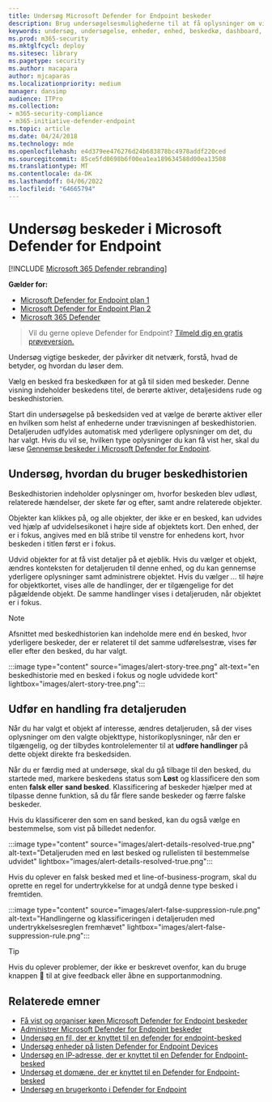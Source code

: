```yaml
---
title: Undersøg Microsoft Defender for Endpoint beskeder
description: Brug undersøgelsesmulighederne til at få oplysninger om vigtige beskeder, der påvirker dit netværk, hvad de betyder, og hvordan du løser dem.
keywords: undersøg, undersøgelse, enheder, enhed, beskedkø, dashboard, IP-adresse, fil, indsende, indsendelser, detaljeret analyse, tidslinje, søgning, domæne, URL-adresse, IP
ms.prod: m365-security
ms.mktglfcycl: deploy
ms.sitesec: library
ms.pagetype: security
ms.author: macapara
author: mjcaparas
ms.localizationpriority: medium
manager: dansimp
audience: ITPro
ms.collection:
- m365-security-compliance
- m365-initiative-defender-endpoint
ms.topic: article
ms.date: 04/24/2018
ms.technology: mde
ms.openlocfilehash: e4d379ee476276d24b683878bc4978addf220ced
ms.sourcegitcommit: 85ce5fd0698b6f00ea1ea189634588d00ea13508
ms.translationtype: MT
ms.contentlocale: da-DK
ms.lasthandoff: 04/06/2022
ms.locfileid: "64665794"
---
```

# <a name="investigate-alerts-in-microsoft-defender-for-endpoint"></a>Undersøg beskeder i Microsoft Defender for Endpoint

[!INCLUDE [Microsoft 365 Defender rebranding](../../includes/microsoft-defender.md)]

**Gælder for:**
- [Microsoft Defender for Endpoint plan 1](https://go.microsoft.com/fwlink/p/?linkid=2154037)
- [Microsoft Defender for Endpoint Plan 2](https://go.microsoft.com/fwlink/p/?linkid=2154037)
- [Microsoft 365 Defender](https://go.microsoft.com/fwlink/?linkid=2118804)

> Vil du gerne opleve Defender for Endpoint? [Tilmeld dig en gratis prøveversion.](https://signup.microsoft.com/create-account/signup?products=7f379fee-c4f9-4278-b0a1-e4c8c2fcdf7e&ru=https://aka.ms/MDEp2OpenTrial?ocid=docs-wdatp-investigatealerts-abovefoldlink)

Undersøg vigtige beskeder, der påvirker dit netværk, forstå, hvad de betyder, og hvordan du løser dem.

Vælg en besked fra beskedkøen for at gå til siden med beskeder. Denne visning indeholder beskedens titel, de berørte aktiver, detaljesidens rude og beskedhistorien.

Start din undersøgelse på beskedsiden ved at vælge de berørte aktiver eller en hvilken som helst af enhederne under trævisningen af beskedhistorien. Detaljeruden udfyldes automatisk med yderligere oplysninger om det, du har valgt. Hvis du vil se, hvilken type oplysninger du kan få vist her, skal du læse [Gennemse beskeder i Microsoft Defender for Endpoint](/microsoft-365/security/defender-endpoint/review-alerts).

## <a name="investigate-using-the-alert-story"></a>Undersøg, hvordan du bruger beskedhistorien

Beskedhistorien indeholder oplysninger om, hvorfor beskeden blev udløst, relaterede hændelser, der skete før og efter, samt andre relaterede objekter.

Objekter kan klikkes på, og alle objekter, der ikke er en besked, kan udvides ved hjælp af udvidelsesikonet i højre side af objektets kort. Den enhed, der er i fokus, angives med en blå stribe til venstre for enhedens kort, hvor beskeden i titlen først er i fokus.

Udvid objekter for at få vist detaljer på et øjeblik. Hvis du vælger et objekt, ændres konteksten for detaljeruden til denne enhed, og du kan gennemse yderligere oplysninger samt administrere objektet. Hvis du vælger *...* til højre for objektkortet, vises alle de handlinger, der er tilgængelige for det pågældende objekt. De samme handlinger vises i detaljeruden, når objektet er i fokus.

> [!NOTE]
> Afsnittet med beskedhistorien kan indeholde mere end én besked, hvor yderligere beskeder, der er relateret til det samme udførelsestræ, vises før eller efter den besked, du har valgt.

:::image type="content" source="images/alert-story-tree.png" alt-text="en beskedhistorie med en besked i fokus og nogle udvidede kort" lightbox="images/alert-story-tree.png":::

## <a name="take-action-from-the-details-pane"></a>Udfør en handling fra detaljeruden

Når du har valgt et objekt af interesse, ændres detaljeruden, så der vises oplysninger om den valgte objekttype, historikoplysninger, når den er tilgængelig, og der tilbydes kontrolelementer til at **udføre handlinger** på dette objekt direkte fra beskedsiden.

Når du er færdig med at undersøge, skal du gå tilbage til den besked, du startede med, markere beskedens status som **Løst** og klassificere den som enten **falsk eller** **sand besked**. Klassificering af beskeder hjælper med at tilpasse denne funktion, så du får flere sande beskeder og færre falske beskeder.

Hvis du klassificerer den som en sand besked, kan du også vælge en bestemmelse, som vist på billedet nedenfor.

:::image type="content" source="images/alert-details-resolved-true.png" alt-text="Detaljeruden med en løst besked og rullelisten til bestemmelse udvidet" lightbox="images/alert-details-resolved-true.png":::

Hvis du oplever en falsk besked med et line-of-business-program, skal du oprette en regel for undertrykkelse for at undgå denne type besked i fremtiden.

:::image type="content" source="images/alert-false-suppression-rule.png" alt-text="Handlingerne og klassificeringen i detaljeruden med undertrykkelsesreglen fremhævet" lightbox="images/alert-false-suppression-rule.png":::

> [!TIP]
> Hvis du oplever problemer, der ikke er beskrevet ovenfor, kan du bruge knappen 🙂 til at give feedback eller åbne en supportanmodning.

## <a name="related-topics"></a>Relaterede emner

- [Få vist og organiser køen Microsoft Defender for Endpoint beskeder](alerts-queue.md)
- [Administrer Microsoft Defender for Endpoint beskeder](manage-alerts.md)
- [Undersøg en fil, der er knyttet til en defender for endpoint-besked](investigate-files.md)
- [Undersøg enheder på listen Defender for Endpoint Devices](investigate-machines.md)
- [Undersøg en IP-adresse, der er knyttet til en Defender for Endpoint-besked](investigate-ip.md)
- [Undersøg et domæne, der er knyttet til en Defender for Endpoint-besked](investigate-domain.md)
- [Undersøg en brugerkonto i Defender for Endpoint](investigate-user.md)
